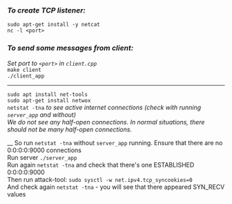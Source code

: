 ### _To create TCP listener:_  
`sudo apt-get install -y netcat`  
`nc -l <port>`  

### _To send some messages from client:_  
_Set port to `<port>` in `client.cpp`_  
`make client`  
`./client_app`  


____  
`sudo apt install net-tools`  
`sudo apt-get install netwox`  
`netstat -tna` _to see active internet connections (check with running `server_app` and without)_  
_We do not see any half-open connections. In normal situations, there should not be
many half-open connections._  

__
So run `netstat -tna` without `server_app` running. Ensure that there are no 0:0:0:0:9000 connections  
Run server `./server_app`  
Run again `netstat -tna` and check that there's one ESTABLISHED 0:0:0:0:9000  
Then run attack-tool: `sudo sysctl -w net.ipv4.tcp_syncookies=0`   
And check again `netstat -tna` - you will see that there appeared SYN_RECV values
